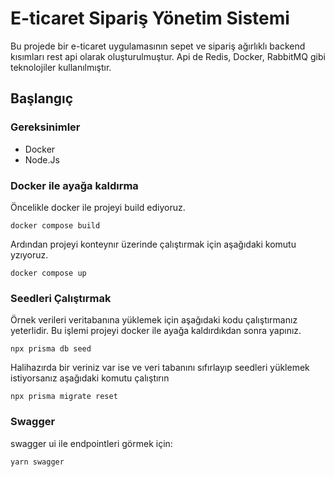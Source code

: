 # E-ticaret Sipariş Yönetim Sistemi

Bu projede bir e-ticaret uygulamasının sepet ve sipariş ağırlıklı backend kısımları rest api olarak oluşturulmuştur. Api de Redis, Docker, RabbitMQ gibi teknolojiler kullanılmıştır.

## Başlangıç

### Gereksinimler

- Docker
- Node.Js

### Docker ile ayağa kaldırma

Öncelikle docker ile projeyi build ediyoruz.

```
docker compose build
```

Ardından projeyi konteynır üzerinde çalıştırmak için aşağıdaki komutu yzıyoruz.

```
docker compose up
```

### Seedleri Çalıştırmak

Örnek verileri veritabanına yüklemek için aşağıdaki kodu çalıştırmanız yeterlidir. Bu işlemi projeyi docker ile ayağa kaldırdıkdan sonra yapınız.

```
npx prisma db seed
```

Halihazırda bir veriniz var ise ve veri tabanını sıfırlayıp seedleri yüklemek istiyorsanız aşağıdaki komutu çalıştırın

```
npx prisma migrate reset
```

### Swagger

swagger ui ile endpointleri görmek için:

```
yarn swagger
```
